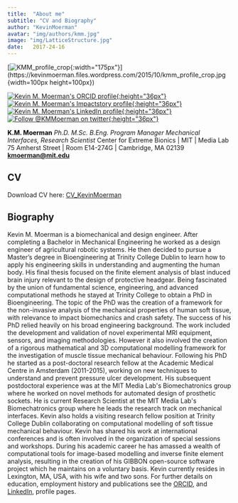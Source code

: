 ```yaml
---
title:  "About me"
subtitle: "CV and Biography"
author: "KevinMoerman"
avatar: "img/authors/kmm.jpg"
image: "img/LatticeStructure.jpg"
date:   2017-24-16
---
```


[![KMM_profile_crop](https://kevinmoerman.files.wordpress.com/2015/10/kmm_profile_crop.jpg?){:width="175px"}](https://kevinmoerman.files.wordpress.com/2015/10/kmm_profile_crop.jpg {width=100px height=100px})

[![Kevin M. Moerman's ORCID profile](https://orcid.org/sites/default/files/images/orcid_24x24.png){:height="36px"}](http://orcid.org/0000-0003-3768-4269) [![Kevin M. Moerman's Impactstory profile](https://upload.wikimedia.org/wikipedia/commons/4/4a/Impactstory-logo-2014.png){:height="36px"}](https://www.impactstory.org/u/0000-0003-3768-4269) [![Kevin M. Moerman's LinkedIn profile](https://upload.wikimedia.org/wikipedia/commons/thumb/c/ca/LinkedIn_logo_initials.png/768px-LinkedIn_logo_initials.png){:height="36px"}](https://nl.linkedin.com/in/kevin-mattheus-moerman-98923831) [![Follow @KMMoerman on twitter](https://g.twimg.com/Twitter_logo_blue.png){:height="36px"}](https://twitter.com/KMMoerman)

<span style="color:#000000;">**K.M. Moerman**</span> _Ph.D. M.Sc. B.Eng._ 
_Program Manager Mechanical Interfaces, Research Scientist_ 
Center for Extreme Bionics | MIT | Media Lab 75 Amherst Street | Room E14-274G | Cambridge, MA 02139 **[kmoerman@mit.edu](mailto:kmoerman@mit.edu)**

## CV

Download CV here: [CV_KevinMoerman](https://kevinmoerman.files.wordpress.com/2017/04/cv_kevinmoerman.pdf)

## Biography

Kevin M. Moerman is a biomechanical and design engineer. After completing a Bachelor in Mechanical Engineering he worked as a design engineer of agricultural robotic systems. He then decided to pursue a Master’s degree in Bioengineering at Trinity College Dublin to learn how to apply his engineering skills in understanding and augmenting the human body. His final thesis focused on the finite element analysis of blast induced brain injury relevant to the design of protective headgear. Being fascinated by the union of fundamental science, engineering, and advanced computational methods he stayed at Trinity College to obtain a PhD in Bioengineering. The topic of the PhD was the creation of a framework for the non-invasive analysis of the mechanical properties of human soft tissue, with relevance to impact biomechanics and crash safety. The success of his PhD relied heavily on his broad engineering background. The work included the development and validation of novel experimental MRI equipment, sensors, and imaging methodologies. However it also involved the creation of a rigorous mathematical and 3D computational modelling framework for the investigation of muscle tissue mechanical behaviour. Following his PhD he started as a post-doctoral research fellow at the Academic Medical Centre in Amsterdam (2011-2015), working on new techniques to understand and prevent pressure ulcer development. His subsequent postdoctoral experience was at the MIT Media Lab's Biomechatronics group where he worked on novel methods for automated design of prosthetic sockets. He is current Research Scientist at the MIT Media Lab's Biomechatronics group where he leads the research track on mechanical interfaces. Kevin also holds a visiting research fellow position at Trinity College Dublin collaborating on computational modelling of soft tissue mechanical behaviour. Kevin has shared his work at international conferences and is often involved in the organization of special sessions and workshops. During his academic career he has amassed a wealth of computational tools for image-based modelling and inverse finite element analysis, resulting in the creation of his GIBBON open-source software project which he maintains on a voluntary basis. Kevin currently resides in Lexington, MA, USA, with his wife and two sons. For further details on education, employment history and publications see the [ORCID](http://orcid.org/0000-0003-3768-4269), and [LinkedIn](https://nl.linkedin.com/pub/kevin-mattheus-moerman/31/238/989), profile pages.